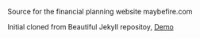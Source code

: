 Source for the financial planning website maybefire.com

Initial cloned from Beautiful Jekyll repositoy, [Demo](https://beautifuljekyll.com/)
